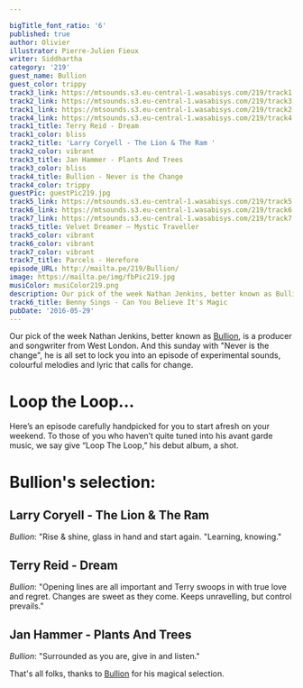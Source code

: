 ```yaml
---

bigTitle_font_ratio: '6'
published: true
author: Olivier
illustrator: Pierre-Julien Fieux
writer: Siddhartha
category: '219'
guest_name: Bullion
guest_color: trippy
track3_link: https://mtsounds.s3.eu-central-1.wasabisys.com/219/track1.mp3
track2_link: https://mtsounds.s3.eu-central-1.wasabisys.com/219/track3.mp3
track1_link: https://mtsounds.s3.eu-central-1.wasabisys.com/219/track2.mp3
track4_link: https://mtsounds.s3.eu-central-1.wasabisys.com/219/track4.mp3
track1_title: Terry Reid - Dream
track1_color: bliss
track2_title: 'Larry Coryell - The Lion & The Ram '
track2_color: vibrant
track3_title: Jan Hammer - Plants And Trees
track3_color: bliss
track4_title: Bullion - Never is the Change
track4_color: trippy
guestPic: guestPic219.jpg
track5_link: https://mtsounds.s3.eu-central-1.wasabisys.com/219/track5.mp3
track6_link: https://mtsounds.s3.eu-central-1.wasabisys.com/219/track6.mp3
track7_link: https://mtsounds.s3.eu-central-1.wasabisys.com/219/track7.mp3
track5_title: Velvet Dreamer – Mystic Traveller
track5_color: vibrant
track6_color: vibrant
track7_color: vibrant
track7_title: Parcels - Herefore
episode_URL: http://mailta.pe/219/Bullion/
image: https://mailta.pe/img/fbPic219.jpg
musiColor: musiColor219.png
description: Our pick of the week Nathan Jenkins, better known as Bullion, is a producer and songwriter from West London. And this sunday with 'Never is the change', he is all set to lock you into an episode of experimental sounds, colourful melodies and lyric that calls for change.
track6_title: Benny Sings - Can You Believe It's Magic
pubDate: '2016-05-29'
---
```

Our pick of the week Nathan Jenkins, better known as [Bullion](https://bullion.bandcamp.com/), is a producer and songwriter from West London. And this sunday with "Never is the change", he is all set to lock you into an episode of experimental sounds, colourful melodies and lyric that calls for change.

# Loop the Loop...

Here’s an episode carefully handpicked for you to start afresh on your weekend. To those of you who haven’t quite tuned into his avant garde music, we say give “Loop The Loop,” his debut album, a shot.    
 
# Bullion's selection:

## Larry Coryell - The Lion & The Ram
_Bullion_: "Rise & shine, glass in hand and start again. "Learning, knowing."

## Terry Reid - Dream
_Bullion_: "Opening lines are all important and Terry swoops in with true love and regret. Changes are sweet as they come. Keeps unravelling, but control prevails."

## Jan Hammer - Plants And Trees
_Bullion_: "Surrounded as you are, give in and listen."



That's all folks, thanks to [Bullion](https://bullion.bandcamp.com/) for his magical selection.